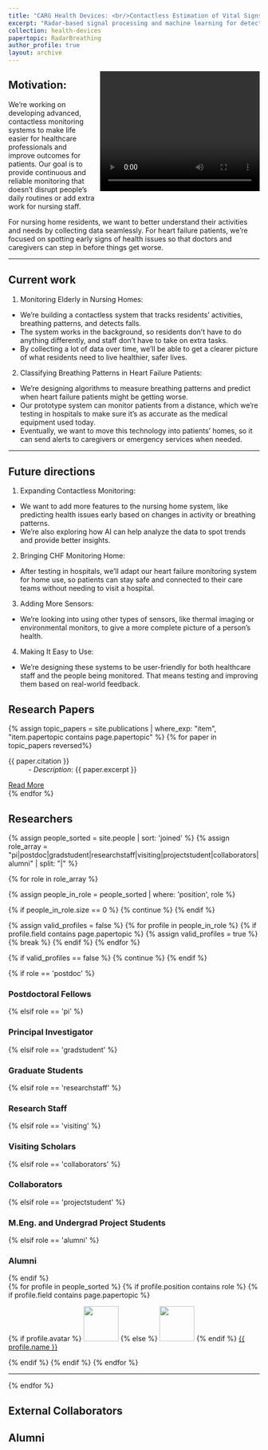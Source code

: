 ```yaml
---
title: "CARG Health Devices: <br/>Contactless Estimation of Vital Signs"
excerpt: "Radar-based signal processing and machine learning for detecting activities and falls and estimating vital signs. <br/><img src='/images/ElderlyContactless.png'>"
collection: health-devices
papertopic: RadarBreathing
author_profile: true
layout: archive
---
```

<div style="float: right; margin: 0 0 10px 10px;">
<video width="320" height="240" controls>
  <source src="/images/RadarActivities.mp4" type="video/mp4">
</video>
</div>

## Motivation:
We’re working on developing advanced, contactless monitoring systems to make life easier for healthcare professionals and improve outcomes for patients. Our goal is to provide continuous and reliable monitoring that doesn’t disrupt people’s daily routines or add extra work for nursing staff.

For nursing home residents, we want to better understand their activities and needs by collecting data seamlessly. For heart failure patients, we’re focused on spotting early signs of health issues so that doctors and caregivers can step in before things get worse.
________________________________________
## Current work
1.	Monitoring Elderly in Nursing Homes:
-	We’re building a contactless system that tracks residents’ activities, breathing patterns, and detects falls.
-	The system works in the background, so residents don’t have to do anything differently, and staff don’t have to take on extra tasks.
-	By collecting a lot of data over time, we’ll be able to get a clearer picture of what residents need to live healthier, safer lives.
2.	Classifying Breathing Patterns in Heart Failure Patients:
-	We’re designing algorithms to measure breathing patterns and predict when heart failure patients might be getting worse.
-	Our prototype system can monitor patients from a distance, which we’re testing in hospitals to make sure it’s as accurate as the medical equipment used today.
-	Eventually, we want to move this technology into patients’ homes, so it can send alerts to caregivers or emergency services when needed.
________________________________________
## Future directions
1.	Expanding Contactless Monitoring:
-	We want to add more features to the nursing home system, like predicting health issues early based on changes in activity or breathing patterns.
-	We’re also exploring how AI can help analyze the data to spot trends and provide better insights.
2.	Bringing CHF Monitoring Home:
-	After testing in hospitals, we’ll adapt our heart failure monitoring system for home use, so patients can stay safe and connected to their care teams without needing to visit a hospital.
3.	Adding More Sensors:
-	We’re looking into using other types of sensors, like thermal imaging or environmental monitors, to give a more complete picture of a person’s health.
4.	Making It Easy to Use:
-	We’re designing these systems to be user-friendly for both healthcare staff and the people being monitored. That means testing and improving them based on real-world feedback.


<div class="content-container">

  <!-- Section: Papers -->
  <section id="publications">
    <h2>Research Papers</h2>
    <div class="paper-grid">
      {% assign topic_papers = site.publications | where_exp: "item", "item.papertopic contains page.papertopic" %}
      {% for paper in topic_papers reversed%}
        <div class="paper-card">
            <dl><dt>{{ paper.citation }}</dt>
            <dd>- <em>Description</em>: {{ paper.excerpt }}</dd> </dl>
            <a href="{{ paper.url }}" class="btn">Read More</a>
        </div>
      {% endfor %}
    </div>
  </section>
  <!-- Section: Researchers -->

  <h2>Researchers</h2>
  {% assign people_sorted = site.people | sort: 'joined' %}
  {% assign role_array = "pi|postdoc|gradstudent|researchstaff|visiting|projectstudent|collaborators|alumni" | split: "|" %}

  {% for role in role_array %}

  {% assign people_in_role = people_sorted | where: 'position', role %}

  <!-- Skip section if there's nobody -->
  {% if people_in_role.size == 0 %}
    {% continue %}
  {% endif %}

  <!-- Additional check to skip empty roles with no valid profiles -->
  {% assign valid_profiles = false %}
  {% for profile in people_in_role %}
  {% if profile.field contains page.papertopic %}
    {% assign valid_profiles = true %}
    {% break %}
  {% endif %}
  {% endfor %}

  {% if valid_profiles == false %}
  {% continue %}
  {% endif %}

  <div class="pos_header">
  {% if role == 'postdoc' %}
  <h3>Postdoctoral Fellows</h3>
   {% elsif role == 'pi' %}
  <h3>Principal Investigator</h3>
   {% elsif role == 'gradstudent' %}
  <h3>Graduate Students</h3>
   {% elsif role == 'researchstaff' %}
  <h3>Research Staff</h3>
   {% elsif role == 'visiting' %}
  <h3>Visiting Scholars</h3>
   {% elsif role == 'collaborators' %}
  <h3>Collaborators</h3>
  {% elsif role == 'projectstudent' %}
  <h3>M.Eng. and Undergrad Project Students</h3>
   {% elsif role == 'alumni' %}
  <h3>Alumni</h3>
  {% endif %}
  </div>


  <div class="content list people">
    {% for profile in people_sorted %}
      {% if profile.position contains role %}
       {% if profile.field contains page.papertopic %}
        <div class="list-item-people">
          <p class="list-post-title">
            {% if profile.avatar %}
              <a href="{{ site.baseurl }}{{ profile.url }}"><img class="profile-thumbnail" src="{{site.baseurl}}/images/people/{{profile.avatar}}" style="width: 70px;"></a>
            {% else %}
              <a href="{{ site.baseurl }}{{ profile.url }}"><img class="profile-thumbnail" src="http://evansheline.com/wp-content/uploads/2011/02/facebook-Storm-Trooper.jpg" style="width: 70px;"></a>
            {% endif %}
            <a class="name" href="{{ site.baseurl }}{{ profile.url }}">{{ profile.name }}</a>
          </p>
        </div>
        {% endif %}
      {% endif %}
    {% endfor %}
  </div>
  <hr>
  {% endfor %}
  <h2>External Collaborators</h2>
  <h2>Alumni</h2>
